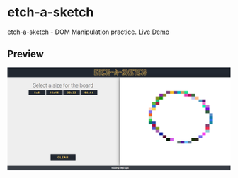 # etch-a-sketch

etch-a-sketch - DOM Manipulation practice. [Live Demo](https://jfelipelayos.github.io/etch-a-sketch/)

## Preview

![](1.png)

